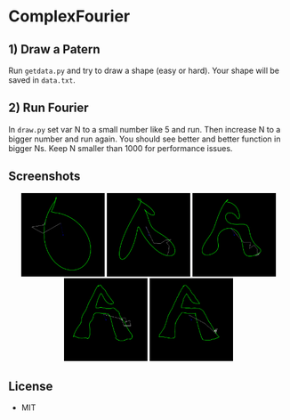 # ComplexFourier

## 1) Draw a Patern
Run `getdata.py` and try to draw a shape (easy or hard).
Your shape will be saved in `data.txt`.

## 2) Run Fourier
In `draw.py` set var N to a small number like 5 and run.
Then increase N to a bigger number and run again.
You should see better and better function in bigger Ns.
Keep N smaller than 1000 for performance issues.

## Screenshots

<p align="center">
<img src="assets/n5.png" width="150" title="n=5"/>
<img src="assets/n10.png" width="150" title="n=10"/>
<img src="assets/n20.png" width="150" title="n=20"/>
<img src="assets/n50.png" width="150" title="n=50"/>
<img src="assets/n200.png" width="150" title="n=200"/>
</p>

## License
- MIT
